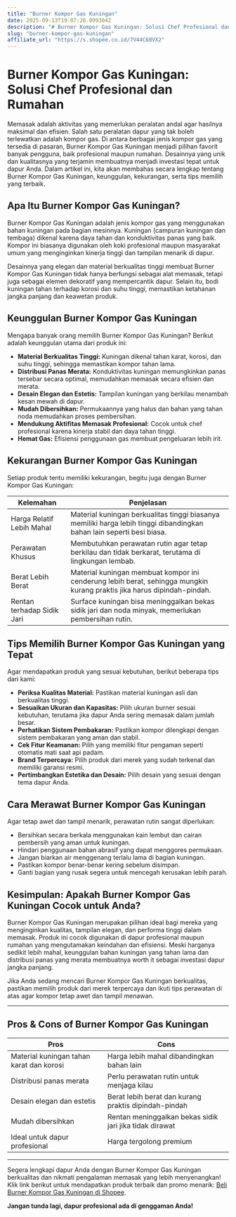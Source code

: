 ```yaml
---
title: "Burner Kompor Gas Kuningan"
date: 2025-09-13T19:07:26.099304Z
description: "# Burner Kompor Gas Kuningan: Solusi Chef Profesional dan Rumahan..."
slug: "burner-kompor-gas-kuningan"
affiliate_url: "https://s.shopee.co.id/7V44C68VX2"
---
```

# Burner Kompor Gas Kuningan: Solusi Chef Profesional dan Rumahan

Memasak adalah aktivitas yang memerlukan peralatan andal agar hasilnya maksimal dan efisien. Salah satu peralatan dapur yang tak boleh terlewatkan adalah kompor gas. Di antara berbagai jenis kompor gas yang tersedia di pasaran, Burner Kompor Gas Kuningan menjadi pilihan favorit banyak pengguna, baik profesional maupun rumahan. Desainnya yang unik dan kualitasnya yang terjamin membuatnya menjadi investasi tepat untuk dapur Anda. Dalam artikel ini, kita akan membahas secara lengkap tentang Burner Kompor Gas Kuningan, keunggulan, kekurangan, serta tips memilih yang terbaik.

## Apa Itu Burner Kompor Gas Kuningan?

Burner Kompor Gas Kuningan adalah jenis kompor gas yang menggunakan bahan kuningan pada bagian mesinnya. Kuningan (campuran kuningan dan tembaga) dikenal karena daya tahan dan konduktivitas panas yang baik. Kompor ini biasanya digunakan oleh koki profesional maupun masyarakat umum yang menginginkan kinerja tinggi dan tampilan menarik di dapur.

Desainnya yang elegan dan material berkualitas tinggi membuat Burner Kompor Gas Kuningan tidak hanya berfungsi sebagai alat memasak, tetapi juga sebagai elemen dekoratif yang mempercantik dapur. Selain itu, bodi kuningan tahan terhadap korosi dan suhu tinggi, memastikan ketahanan jangka panjang dan keawetan produk.

## Keunggulan Burner Kompor Gas Kuningan

Mengapa banyak orang memilih Burner Kompor Gas Kuningan? Berikut adalah keunggulan utama dari produk ini:

- **Material Berkualitas Tinggi:** Kuningan dikenal tahan karat, korosi, dan suhu tinggi, sehingga memastikan kompor tahan lama.
- **Distribusi Panas Merata:** Konduktivitas kuningan memungkinkan panas tersebar secara optimal, memudahkan memasak secara efisien dan merata.
- **Desain Elegan dan Estetis:** Tampilan kuningan yang berkilau menambah kesan mewah di dapur.
- **Mudah Dibersihkan:** Permukaannya yang halus dan bahan yang tahan noda memudahkan proses pembersihan.
- **Mendukung Aktifitas Memasak Profesional:** Cocok untuk chef profesional karena kinerja stabil dan daya tahan tinggi.
- **Hemat Gas:** Efisiensi penggunaan gas membuat pengeluaran lebih irit.

## Kekurangan Burner Kompor Gas Kuningan

Setiap produk tentu memiliki kekurangan, begitu juga dengan Burner Kompor Gas Kuningan:

| Kelemahan | Penjelasan |
| --- | --- |
| Harga Relatif Lebih Mahal | Material kuningan berkualitas tinggi biasanya memiliki harga lebih tinggi dibandingkan bahan lain seperti besi biasa. |
| Perawatan Khusus | Membutuhkan perawatan rutin agar tetap berkilau dan tidak berkarat, terutama di lingkungan lembab. |
| Berat Lebih Berat | Material kuningan membuat kompor ini cenderung lebih berat, sehingga mungkin kurang praktis jika harus dipindah-pindah. |
| Rentan terhadap Sidik Jari | Surface kuningan bisa meninggalkan bekas sidik jari dan noda minyak, memerlukan pembersihan rutin. |

## Tips Memilih Burner Kompor Gas Kuningan yang Tepat

Agar mendapatkan produk yang sesuai kebutuhan, berikut beberapa tips dari kami:

- **Periksa Kualitas Material:** Pastikan material kuningan asli dan berkualitas tinggi.
- **Sesuaikan Ukuran dan Kapasitas:** Pilih ukuran burner sesuai kebutuhan, terutama jika dapur Anda sering memasak dalam jumlah besar.
- **Perhatikan Sistem Pembakaran:** Pastikan kompor dilengkapi dengan sistem pembakaran yang aman dan stabil.
- **Cek Fitur Keamanan:** Pilih yang memiliki fitur pengaman seperti otomatis mati saat api padam.
- **Brand Terpercaya:** Pilih produk dari merek yang sudah terkenal dan memiliki garansi resmi.
- **Pertimbangkan Estetika dan Desain:** Pilih desain yang sesuai dengan tema dapur Anda.

## Cara Merawat Burner Kompor Gas Kuningan

Agar tetap awet dan tampil menarik, perawatan rutin sangat diperlukan:

- Bersihkan secara berkala menggunakan kain lembut dan cairan pembersih yang aman untuk kuningan.
- Hindari penggunaan bahan abrasif yang dapat menggores permukaan.
- Jangan biarkan air menggenang terlalu lama di bagian kuningan.
- Pastikan kompor benar-benar kering sebelum disimpan.
- Ganti bagian yang rusak segera untuk mencegah kerusakan lebih parah.

## Kesimpulan: Apakah Burner Kompor Gas Kuningan Cocok untuk Anda?

Burner Kompor Gas Kuningan merupakan pilihan ideal bagi mereka yang menginginkan kualitas, tampilan elegan, dan performa tinggi dalam memasak. Produk ini cocok digunakan di dapur profesional maupun rumahan yang mengutamakan keindahan dan efisiensi. Meski harganya sedikit lebih mahal, keunggulan bahan kuningan yang tahan lama dan distribusi panas yang merata membuatnya worth it sebagai investasi dapur jangka panjang.

Jika Anda sedang mencari Burner Kompor Gas Kuningan berkualitas, pastikan memilih produk dari merek terpercaya dan ikuti tips perawatan di atas agar kompor tetap awet dan tampil menawan.

---

## Pros & Cons of Burner Kompor Gas Kuningan

| **Pros** | **Cons** |
| --- | --- |
| Material kuningan tahan karat dan korosi | Harga lebih mahal dibandingkan bahan lain |
| Distribusi panas merata | Perlu perawatan rutin untuk menjaga kilau |
| Desain elegan dan estetis | Berat lebih berat dan kurang praktis dipindah-pindah |
| Mudah dibersihkan | Rentan meninggalkan bekas sidik jari jika tidak dirawat |
| Ideal untuk dapur profesional | Harga tergolong premium |

---

Segera lengkapi dapur Anda dengan Burner Kompor Gas Kuningan berkualitas dan nikmati pengalaman memasak yang lebih menyenangkan! Klik link berikut untuk mendapatkan produk terbaik dan promo menarik: [Beli Burner Kompor Gas Kuningan di Shopee](https://s.shopee.co.id/7V44C68VX2).

**Jangan tunda lagi, dapur profesional ada di genggaman Anda!**